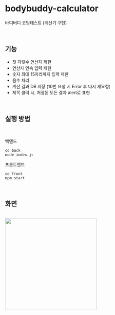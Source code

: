 # bodybuddy-calculator
바디버디 코딩테스트 (계산기 구현)

<br />

## 기능
- 첫 자릿수 연산자 제한
- 연산자 연속 입력 제한
- 숫자 최대 15자리까지 입력 제한
- 음수 처리
- 계산 결과 DB 저장 (10번 요청 시 Error 후 다시 재요청)
- 제목 클릭 시, 저장된 모든 결과 alert로 표현

<br />

## 실행 방법
<br />

백엔드
```
cd back
node index.js
```

프론트엔드
```
cd front
npm start
```

<br />

## 화면
<br />
<img src="https://user-images.githubusercontent.com/80610295/217842212-4f624e8f-3a56-4617-8867-9f958710f8d7.png" width="300px" />
